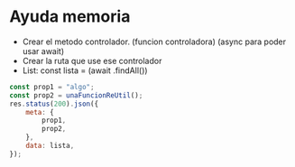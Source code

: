 # Ayuda memoria

-   Crear el metodo controlador. (funcion controladora)
    (async para poder usar await)
-   Crear la ruta que use ese controlador
-   List: const lista = (await <Model>.findAll())

```js
const prop1 = "algo";
const prop2 = unaFuncionReUtil();
res.status(200).json({
    meta: {
        prop1,
        prop2,
    },
    data: lista,
});
```
